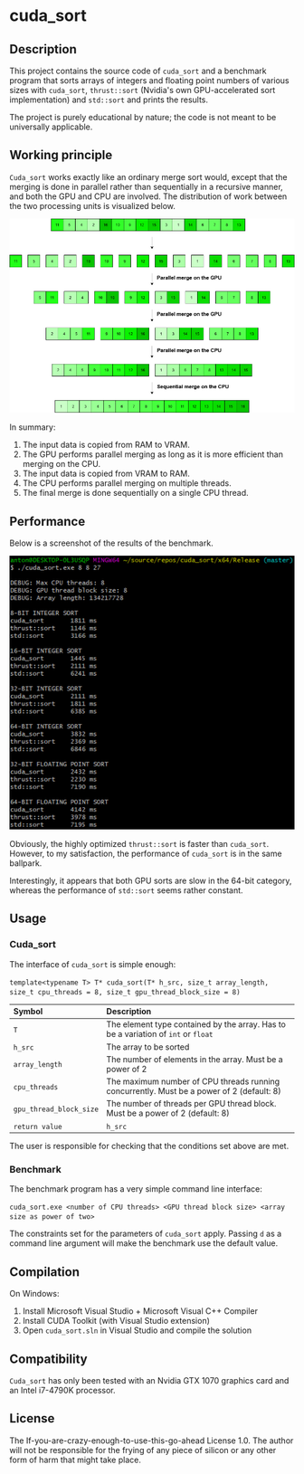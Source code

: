 # cuda_sort

## Description

This project contains the source code of `cuda_sort` and a benchmark program that sorts arrays of integers and floating point numbers of various sizes with `cuda_sort`, `thrust::sort` (Nvidia's own GPU-accelerated sort implementation) and `std::sort` and prints the results.

The project is purely educational by nature; the code is not meant to be universally applicable.

## Working principle

`Cuda_sort` works exactly like an ordinary merge sort would, except that the merging is done in parallel rather than sequentially in a recursive manner, and both the GPU and CPU are involved. The distribution of work between the two processing units is visualized below.

![](img/visualization.png)

In summary:

1. The input data is copied from RAM to VRAM.
2. The GPU performs parallel merging as long as it is more efficient than merging on the CPU.
3. The input data is copied from VRAM to RAM.
4. The CPU performs parallel merging on multiple threads.
5. The final merge is done sequentially on a single CPU thread.

## Performance

Below is a screenshot of the results of the benchmark.

![](img/benchmark_thrust.png)

Obviously, the highly optimized `thrust::sort` is faster than `cuda_sort`. However, to my satisfaction, the performance of `cuda_sort` is in the same ballpark.

Interestingly, it appears that both GPU sorts are slow in the 64-bit category, whereas the performance of `std::sort` seems rather constant.

## Usage

### Cuda_sort

The interface of `cuda_sort` is simple enough:

`template<typename T> T* cuda_sort(T* h_src, size_t array_length, size_t cpu_threads = 8, size_t gpu_thread_block_size = 8)`

| Symbol                  | Description                                                                               |
|:------------------------|:------------------------------------------------------------------------------------------|
| `T`                     | The element type contained by the array. Has to be a variation of `int` or `float`        |
| `h_src`                 | The array to be sorted                                                                    |
| `array_length`          | The number of elements in the array. Must be a power of 2                                 |
| `cpu_threads`           | The maximum number of CPU threads running concurrently. Must be a power of 2 (default: 8) |
| `gpu_thread_block_size` | The number of threads per GPU thread block. Must be a power of 2 (default: 8)             |
| `return value`          | `h_src`                                                                                   |

The user is responsible for checking that the conditions set above are met.

### Benchmark

The benchmark program has a very simple command line interface:

`cuda_sort.exe <number of CPU threads> <GPU thread block size> <array size as power of two>`

The constraints set for the parameters of `cuda_sort` apply. Passing `d` as a command line argument will make the benchmark use the default value.

## Compilation

On Windows:
1. Install Microsoft Visual Studio + Microsoft Visual C++ Compiler
2. Install CUDA Toolkit (with Visual Studio extension)
3. Open `cuda_sort.sln` in Visual Studio and compile the solution

## Compatibility

`Cuda_sort` has only been tested with an Nvidia GTX 1070 graphics card and an Intel i7-4790K processor.

## License

The If-you-are-crazy-enough-to-use-this-go-ahead License 1.0. The author will not be responsible for the frying of any piece of silicon or any other form of harm that might take place.